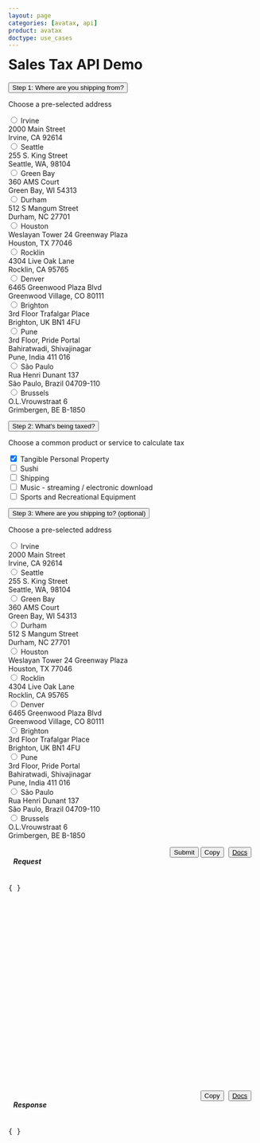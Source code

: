 ```yaml
---
layout: page
categories: [avatax, api]
product: avatax
doctype: use_cases
---
```



<script type='text/javascript'>
    var map;

    const infoboxTemplate = `
        <div class="demo-infobox">
            <h4>Getting Started</h4>
            <p>
                Calculating sales tax is time consuming and painful, but it doesn\'t have to be. Avalara\'s sales tax API automates the process for you! All you need to do to start making quick calculations is choose a product or service and where you\'re shipping from and to. Tinker with the options on the left, click "Submit" and watch the magic happen!
            </p>
        </div>
    `;

    function displayToolTip(center) {

        //Create an infobox that will render in the center of the map.
        const infobox = new Microsoft.Maps.Infobox(center, {
            htmlContent: infoboxTemplate,
        });

        //Assign the infobox to a map instance.
        infobox.setMap(map);
    }

    function GetMapWithLine(destLat, destLong, srcLat, srcLong) {
        let center;


        if(destLat == null || destLong == null) {
            // destLat = 33.6846603698176;
            // destLong = -117.850629887389;
            map = new Microsoft.Maps.Map('#myMap', {zoom: 0});
            center = map.getCenter();
            displayToolTip(center);
            return;
        }  



        //Single location layer (pushpin)
        if(srcLat == null || srcLong == null) {
            var location  = new Microsoft.Maps.Location(destLat, destLong);         
            map = new Microsoft.Maps.Map('#myMap', {center: location});
            var layer = new Microsoft.Maps.Layer("MyPushpinLayer1");
            layer.add(new Microsoft.Maps.Pushpin(location));
            map.layers.insert(layer);
            center = map.getCenter();
            displayToolTip(center);

            //Exit out since it is a single location.
            return;
        }

        //Source and destination layer (polyline)
        map = new Microsoft.Maps.Map('#myMap', {});
        center = map.getCenter();
        var coords = [center, new Microsoft.Maps.Location(center.latitude + 1, center.longitude + 1)];
        var line = new Microsoft.Maps.Polyline(coords, {strokeColor: 'orange', strokeThickness: 3});
        map.entities.push(line);
        displayToolTip(center);
    }
</script>
<script type='text/javascript' src='https://www.bing.com/api/maps/mapcontrol?callback=GetMapWithLine&key=Ahgp_E6MHtyMYBJPCllMKTwJk7Indytl8hVm-Boe6mbyWbcyZvVBUePMDP5OLeiH' async defer></script>

<!-- demo container -->
<div class="row">
    <!-- shortcuts container -->
    <div class="col-md-3">
        <!-- page header -->
        <h1 style="margin-top:0;">Sales Tax API Demo</h1>
        <div id="demo-shortcuts">
            <!-- steps to submit -->
            <div class="row">
                <!-- step 1 / ship from -->
                <button class="accordion active">Step 1: Where are you shipping from?</button>
                <div class="panel" style="display:block;">
                    <p>Choose a pre-selected address</p>
                    <form id="dropdown-dest-addresses" onChange="fillWithSampleData();" class="demo-form">
                        <!-- national addresses -->
                        <label class="demo-label-container">
                            <input name="address" type="radio" value="2000 Main Street,Irvine,CA,US,92614" lat="33.6846603698176" long="-117.850629887389"  class="demo-radio"/>
                            <span class="demo-label"> Irvine</span>
                            <br>
                            <i class="glyphicon glyphicon-map-marker demo-city-marker"></i> 2000 Main Street
                            <br>
                            <span class="demo-city-zip">Irvine, CA 92614</span>
                        </label>
                        <br>
                        <label class="demo-label-container">
                            <input name="address" type="radio" value="255 S. King Street,Seattle,WA,US,98104" lat="47.598100-122.331206" long="-122.331206"  class="demo-radio"/>
                            <span class="demo-label"> Seattle</span>
                            <br>
                            <i class="glyphicon glyphicon-map-marker demo-city-marker"></i> 255 S. King Street
                            <br>
                            <span class="demo-city-zip">Seattle, WA, 98104</span>
                        </label>
                        <br>
                        <label class="demo-label-container">
                            <input name="address" type="radio" value="360 AMS Court,Green Bay,WI,US,54313"  
                            lat="44.550886" long="-88.100548"  class="demo-radio">
                            <span class="demo-label"> Green Bay</span>
                            <br>
                            <i class="glyphicon glyphicon-map-marker demo-city-marker"></i> 360 AMS Court
                            <br>
                            <span class="demo-city-zip">Green Bay, WI 54313</span>
                        </label>
                        <br>
                        <label class="demo-label-container">
                            <input name="address" type="radio" value="512 S Mangum Street,Durham,NC,US,27701"
                            lat="35.991727" long="-78.902647"  class="demo-radio"/>
                            <span class="demo-label"> Durham</span>
                            <br>
                            <i class="glyphicon glyphicon-map-marker demo-city-marker"></i> 512 S Mangum Street
                            <br>
                            <span class="demo-city-zip">Durham, NC 27701</span>
                        </label>
                        <br>
                        <label class="demo-label-container">
                            <input name="address" type="radio" value="Weslayan Tower 24 Greenway Plaza,Houston,TX,US,77046"
                            lat="29.729903" long="-95.440863"  class="demo-radio"/>
                            <span class="demo-label"> Houston</span>
                            <br>
                            <i class="glyphicon glyphicon-map-marker demo-city-marker"></i> Weslayan Tower 24 Greenway Plaza
                            <br>
                            <span class="demo-city-zip">Houston, TX 77046</span>
                        </label>
                        <br>
                        <label class="demo-label-container">
                            <input name="address" type="radio" value="4304 Live Oak Lane,Rocklin,CA,US,95765"
                            lat="38.821517" long="-121.243897"  class="demo-radio"/>
                            <span class="demo-label"> Rocklin</span>
                            <br>
                            <i class="glyphicon glyphicon-map-marker demo-city-marker"></i> 4304 Live Oak Lane
                            <br>
                            <span class="demo-city-zip">Rocklin, CA 95765</span>
                        </label>
                        <br>
                        <label class="demo-label-container">
                            <input name="address" type="radio" value="6465 Greenwood Plaza Blvd,Greenwood Village,CO,US,80111" lat="39.599445" long="-104.896804"  class="demo-radio"/>
                            <span class="demo-label"> Denver</span>
                            <br>
                            <i class="glyphicon glyphicon-map-marker demo-city-marker"></i> 6465 Greenwood Plaza Blvd
                            <br>
                            <span class="demo-city-zip">Greenwood Village, CO 80111</span>
                        </label>
                        <br>
                        <!-- international addresses -->
                        <label class="demo-label-container">
                            <input name="address" type="radio" value="3rd Floor Trafalgar Place,Brighton,Brighton and Hove,UK,BN1 4FU" lat="50.828746" long="-0.139584"  class="demo-radio"/>
                            <span class="demo-label"> Brighton</span>
                            <br>
                            <i class="glyphicon glyphicon-map-marker demo-city-marker"></i> 3rd Floor Trafalgar Place
                            <br>
                            <span class="demo-city-zip">Brighton, UK BN1 4FU</span>
                        </label>
                        <br>
                        <label class="demo-label-container">
                            <input name="address" type="radio" value="Bahiratwadi Shivajinagar,Pune,Maharashtra,India,411 016"
                            lat="18.533946" long="73.827597"  class="demo-radio"/>
                            <span class="demo-label"> Pune</span>
                            <br>
                            <i class="glyphicon glyphicon-map-marker demo-city-marker"></i> 3rd Floor, Pride Portal
                            <br>
                            <span class="demo-city-zip">Bahiratwadi, Shivajinagar</span>
                            <br>
                            <span class="demo-city-zip">Pune, India 411 016</span>
                        </label>
                        <br>
                        <label class="demo-label-container">
                            <input name="address" type="radio" value="Rua Henri Dunant 137,São Paulo,SP,Brazil,04709-110"
                            lat="-23.633102" long="-46.695348"  class="demo-radio"/>
                            <span class="demo-label"> São Paulo</span>
                            <br>
                            <i class="glyphicon glyphicon-map-marker demo-city-marker"></i> Rua Henri Dunant 137
                            <br>
                            <span class="demo-city-zip">São Paulo, Brazil 04709-110</span>
                        </label>
                        <br>
                        <label class="demo-label-container">
                            <input name="address" type="radio" value="O.L.Vrouwstraat 6,Grimbergen,Belgium Grimbergen,BE,B-1850"
                            lat="50.932458" long="4.372408"  class="demo-radio"/>
                            <span class="demo-label"> Brussels</span>
                            <br>
                            <i class="glyphicon glyphicon-map-marker demo-city-marker"></i> O.L.Vrouwstraat 6
                            <br>
                            <span class="demo-city-zip">Grimbergen, BE B-1850</span>
                        </label>
                    </form>
                </div>
                <!-- step 2 / products -->
                <button class="accordion">Step 2: What's being taxed?</button>
                <div class="panel">
                    <p>Choose a common product or service to calculate tax</p>
                    <form id="dropdown-products" onChange="fillWithSampleData();" class="demo-form">
                        <label class="demo-label demo-label-container">
                            <input value="P0000000" name="product" type="checkbox" description="Tangible Personal Property" checked  class="demo-radio"/> 
                            <span class="demo-label"> Tangible Personal Property</span>
                        </label>
                        <br>
                        <label class="demo-label demo-label-container">
                            <input value="PF160024" name="product" type="checkbox" description="Sushi"  class="demo-radio"/>
                            <span class="demo-label"> Sushi</span>
                        </label>
                        <br>
                        <label class="demo-label demo-label-container">
                            <input value="FR010000" name="product" type="checkbox" description="Shipping"  class="demo-radio"/>
                            <span class="demo-label"> Shipping</span>
                        </label>
                        <br>
                        <label class="demo-label demo-label-container">
                            <input value="DM040200" name="product" type="checkbox" description="Music - streaming / electronic download"  class="demo-radio"/>
                            <span class="demo-label"> Music - streaming / electronic download</span>
                        </label>
                        <br>
                        <label class="demo-label demo-label-container">
                            <input value="PC040400" name="product" type="checkbox" description="Sports and Recreational Equipment" class="" />
                            <span class="demo-label"> Sports and Recreational Equipment</span>
                        </label>
                        <br>
                    </form>
                </div>
                <!-- step 3 / ship to -->
                <button class="accordion">Step 3: Where are you shipping to? (optional)</button>
                <div class="panel">
                    <p>Choose a pre-selected address</p>
                    <form id="dropdown-src-addresses" onChange="fillWithSampleData();" class="demo-form">
                        <label class="demo-label-container">
                            <input name="srcAddress" type="radio" value="2000 Main Street,Irvine,CA,US,92614"
                            lat="33.6846603698176" long="-117.850629887389"  class="demo-radio"/>
                            <span class="demo-label"> Irvine</span>
                            <br>
                            <i class="glyphicon glyphicon-map-marker demo-city-marker"></i> 2000 Main Street
                            <br>
                            <span class="demo-city-zip">Irvine, CA 92614</span>
                        </label>
                        <br>
                        <label class="demo-label-container">
                            <input name="srcAddress" type="radio" value="255 S. King Street,Seattle,WA,US,98104"
                            lat="47.598100-122.331206" long="-122.331206"  class="demo-radio"/>
                            <span class="demo-label"> Seattle</span>
                            <br>
                            <i class="glyphicon glyphicon-map-marker demo-city-marker"></i> 255 S. King Street
                            <br>
                            <span class="demo-city-zip">Seattle, WA, 98104</span>
                        </label>
                        <br>
                        <label class="demo-label-container">
                            <input name="srcAddress" type="radio" value="360 AMS Court,Green Bay,WI,US,54313"  
                            lat="44.550886" long="-88.100548"  class="demo-radio">
                            <span class="demo-label"> Green Bay</span>
                            <br>
                            <i class="glyphicon glyphicon-map-marker demo-city-marker"></i> 360 AMS Court
                            <br>
                            <span class="demo-city-zip">Green Bay, WI 54313</span>
                        </label>
                        <br>
                        <label class="demo-label-container">
                            <input name="srcAddress" type="radio" value="512 S Mangum Street,Durham,NC,US,27701"
                            lat="35.991727" long="-78.902647"  class="demo-radio"/>
                            <span class="demo-label"> Durham</span>
                            <br>
                            <i class="glyphicon glyphicon-map-marker demo-city-marker"></i> 512 S Mangum Street
                            <br>
                            <span class="demo-city-zip">Durham, NC 27701</span>
                        </label>
                        <br>
                        <label class="demo-label-container">
                            <input name="srcAddress" type="radio" value="Weslayan Tower 24 Greenway Plaza,Houston,TX,US,77046"
                            lat="29.729903" long="-95.440863"  class="demo-radio"/>
                            <span class="demo-label"> Houston</span>
                            <br>
                            <i class="glyphicon glyphicon-map-marker demo-city-marker"></i> Weslayan Tower 24 Greenway Plaza
                            <br>
                            <span class="demo-city-zip">Houston, TX 77046</span>
                        </label>
                        <br>
                        <label class="demo-label-container">
                            <input name="srcAddress" type="radio" value="4304 Live Oak Lane,Rocklin,CA,US,95765"
                            lat="38.821517" long="-121.243897"  class="demo-radio"/>
                            <span class="demo-label"> Rocklin</span>
                            <br>
                            <i class="glyphicon glyphicon-map-marker demo-city-marker"></i> 4304 Live Oak Lane
                            <br>
                            <span class="demo-city-zip">Rocklin, CA 95765</span>
                        </label>
                        <br>
                        <label class="demo-label-container">
                            <input name="srcAddress" type="radio" value="6465 Greenwood Plaza Blvd,Greenwood Village,CO,US,80111" lat="39.599445" long="-104.896804"  class="demo-radio"/>
                            <span class="demo-label"> Denver</span>
                            <br>
                            <i class="glyphicon glyphicon-map-marker demo-city-marker"></i> 6465 Greenwood Plaza Blvd
                            <br>
                            <span class="demo-city-zip">Greenwood Village, CO 80111</span>
                        </label>
                        <br>
                        <!-- international addresses -->
                        <label class="demo-label-container">
                            <input name="srcAddress" type="radio" value="3rd Floor Trafalgar Place,Brighton,Brighton and Hove,UK,BN1 4FU" lat="50.828746" long="-0.139584"  class="demo-radio"/>
                            <span class="demo-label"> Brighton</span>
                            <br>
                            <i class="glyphicon glyphicon-map-marker demo-city-marker"></i> 3rd Floor Trafalgar Place
                            <br>
                            <span class="demo-city-zip">Brighton, UK BN1 4FU</span>
                        </label>
                        <br>
                        <label class="demo-label-container">
                            <input name="srcAddress" type="radio" value="Bahiratwadi Shivajinagar,Pune,Maharashtra,India,411 016"
                            lat="18.533946" long="73.827597"  class="demo-radio"/>
                            <span class="demo-label"> Pune</span>
                            <br>
                            <i class="glyphicon glyphicon-map-marker demo-city-marker"></i> 3rd Floor, Pride Portal
                            <br>
                            <span class="demo-city-zip">Bahiratwadi, Shivajinagar</span>
                            <br>
                            <span class="demo-city-zip">Pune, India 411 016</span>
                        </label>
                        <br>
                        <label class="demo-label-container">
                            <input name="srcAddress" type="radio" value="Rua Henri Dunant 137,São Paulo,SP,Brazil,04709-110"
                            lat="-23.633102" long="-46.695348"  class="demo-radio"/>
                            <span class="demo-label"> São Paulo</span>
                            <br>
                            <i class="glyphicon glyphicon-map-marker demo-city-marker"></i> Rua Henri Dunant 137
                            <br>
                            <span class="demo-city-zip">São Paulo, Brazil 04709-110</span>
                        </label>
                        <br>
                        <label class="demo-label-container">
                            <input name="srcAddress" type="radio" value="O.L.Vrouwstraat 6,Grimbergen,Belgium Grimbergen,BE,B-1850"
                            lat="50.932458" long="4.372408"  class="demo-radio"/>
                            <span class="demo-label"> Brussels</span>
                            <br>
                            <i class="glyphicon glyphicon-map-marker demo-city-marker"></i> O.L.Vrouwstraat 6
                            <br>
                            <span class="demo-city-zip">Grimbergen, BE B-1850</span>
                        </label>
                    </form>
                </div>
            </div>
        </div>
        <!-- end shortcuts -->
    </div>
    <!-- map and api details container -->
    <div class="col-md-9">
        <!-- map row -->
        <div class="row">
            <div id="myMap"></div>
        </div>
        <!-- api details row -->
        <div class="row" id="demo-api-details">
            <!-- request output -->
            <div class="console-req-container api-console-output col-md-6" id="demo-console-req" >
                <div class="row" style="margin-top:15px;margin-left:10px;margin-right:10px;">
                    <h5 class="console-output-header" style="display:inline-block;margin-left:0px;">
                        Request
                    </h5>
                    <div style="display:inline-block;float:right;" class="btn-group">
                        <button class="btn btn-primary" type="button" onClick="ApiRequest();" style="display:inline;">
                            Submit
                        </button>
                        <button class="btn btn-link" type="submit" onClick="copyToClipboard('#demo-console-input');" style="color:#000000;margin-right:5px;display:inline;">
                            <i class="glyphicon glyphicon-copy"></i>Copy
                        </button>
                        <button class="btn btn-link" style="display:inline;color:#000000;margin-right:5px;">
                            <a href="https://developer.avalara.com/api-reference/avatax/rest/v2/models/CreateTransactionModel/" style="color:#000000;" target="_blank">
                                <i class="glyphicon glyphicon-list-alt"></i>Docs
                            </a>
                        </button>
                    </div>
                </div>
                <div class="code-snippet reqScroll" id="demo-console-req" style="height:400px;">
                    <pre id="demo-console-input">{ }</pre>
                </div>
            </div>
            <!-- response output -->
            <div class="col-md-6 console-res-container api-console-output" id="demo-console-res">
                <div class="row" style="margin-top:15px;margin-left:10px;margin-right:10px;">
                    <h5 class="console-output-header" style="display:inline-block;margin-left:0px;">
                        Response
                    </h5>
                    <div style="display:inline-block;float:right;" class="btn-group">
                        <button class="btn btn-link" type="submit" onClick="copyToClipboard('#demo-console-input');" style="color:#000000;margin-right:5px;display:inline;">
                            <i class="glyphicon glyphicon-copy"></i>Copy
                        </button>
                        <button class="btn btn-link" style="display:inline;color:#000000;margin-right:5px;">
                            <a href="https://developer.avalara.com/api-reference/avatax/rest/v2/models/CreateTransactionModel/" style="color:#000000;" target="_blank">
                                <i class="glyphicon glyphicon-list-alt"></i>Docs
                            </a>
                        </button>
                    </div>
                </div>
                <div class="code-snippet respScroll" style="height:400px;">
                    <div class="loading-pulse" style="display: none;"></div>
                    <pre id="demo-console-output">{ }</pre>
                </div>
            </div>
            <!-- end response output -->
        </div>
        <!-- end api details row-->
    </div>
    <!-- end map & api details container-->
</div>
<!-- end demo container -->
